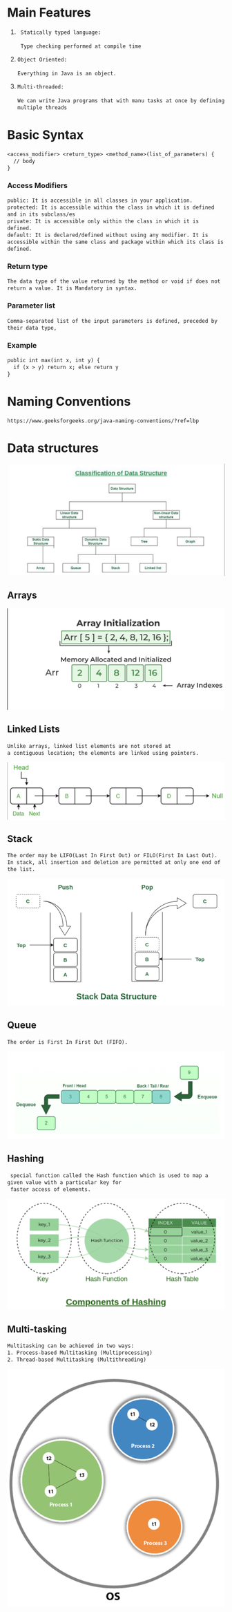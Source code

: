 # Main Features
1.      Statically typed language:

        Type checking performed at compile time

2.     Object Oriented:

       Everything in Java is an object.

3.     Multi-threaded:
      
       We can write Java programs that with manu tasks at once by defining multiple threads

# Basic Syntax

    <access_modifier> <return_type> <method_name>(list_of_parameters) {
      // body
    }
### Access Modifiers

    public: It is accessible in all classes in your application.
    protected: It is accessible within the class in which it is defined and in its subclass/es
    private: It is accessible only within the class in which it is defined.
    default: It is declared/defined without using any modifier. It is accessible within the same class and package within which its class is defined.
### Return type

    The data type of the value returned by the method or void if does not return a value. It is Mandatory in syntax.
### Parameter list
    Comma-separated list of the input parameters is defined, preceded by their data type,
### Example
    public int max(int x, int y) {
      if (x > y) return x; else return y
    }

# Naming Conventions
    https://www.geeksforgeeks.org/java-naming-conventions/?ref=lbp

# Data structures
![Screenshot 2024-02-23 at 7.44.09 PM.png](src%2Fmain%2Fresources%2FScreenshot%202024-02-23%20at%207.44.09%20PM.png)

## Arrays
![Screenshot 2024-02-23 at 6.23.26 PM.png](src%2Fmain%2Fresources%2FScreenshot%202024-02-23%20at%206.23.26%20PM.png)

## Linked Lists
    Unlike arrays, linked list elements are not stored at 
    a contiguous location; the elements are linked using pointers. 
![Screenshot 2024-02-23 at 7.44.32 PM.png](src%2Fmain%2Fresources%2FScreenshot%202024-02-23%20at%207.44.32%20PM.png)

## Stack
    The order may be LIFO(Last In First Out) or FILO(First In Last Out).
    In stack, all insertion and deletion are permitted at only one end of the list.
![Screenshot 2024-02-23 at 7.44.51 PM.png](src%2Fmain%2Fresources%2FScreenshot%202024-02-23%20at%207.44.51%20PM.png)

## Queue
    The order is First In First Out (FIFO).
![Screenshot 2024-02-23 at 7.45.16 PM.png](src%2Fmain%2Fresources%2FScreenshot%202024-02-23%20at%207.45.16%20PM.png)

## Hashing
     special function called the Hash function which is used to map a given value with a particular key for 
     faster access of elements.
![Screenshot 2024-02-23 at 7.45.38 PM.png](src%2Fmain%2Fresources%2FScreenshot%202024-02-23%20at%207.45.38%20PM.png)

## Multi-tasking
    Multitasking can be achieved in two ways:
    1. Process-based Multitasking (Multiprocessing)
    2. Thread-based Multitasking (Multithreading)
![Screenshot 2024-02-26 at 9.39.05 PM.png](src%2Fmain%2Fresources%2FScreenshot%202024-02-26%20at%209.39.05%20PM.png)
